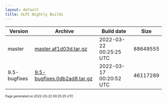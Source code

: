 ```yaml
---
layout: default
title: GLPI Nightly Builds
---
```


Version|Archive|Build date|Size
---|---|---|---
master|[master.af1d03d.tar.gz](master.af1d03d.tar.gz)|2022-03-22 00:25:25 UTC|88649555
9.5-bugfixes|[9.5-bugfixes.0db2ad8.tar.gz](9.5-bugfixes.0db2ad8.tar.gz)|2022-03-17 00:20:52 UTC|46117289

<font size="1">Page generated on 2022-03-22 00:25:25 UTC</font>

